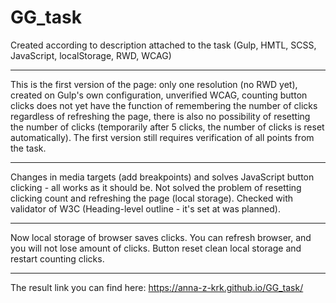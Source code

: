 # GG_task

Created according to description attached to the task (Gulp, HMTL, SCSS, JavaScript, localStorage, RWD, WCAG)

-------------------------------------------
This is the first version of the page: only one resolution (no RWD yet), created on Gulp's own configuration, unverified WCAG, counting button clicks does not yet have the function of remembering the number of clicks regardless of refreshing the page, there is also no possibility of resetting the number of clicks (temporarily after 5 clicks, the number of clicks is reset automatically). The first version still requires verification of all points from the task.

-------------------------------------------
Changes in media targets (add breakpoints) and solves JavaScript button clicking - all works as it should be. Not solved the problem of resetting clicking count and refreshing the page (local storage). Checked with validator of W3C (Heading-level outline - it's set at was planned).

-------------------------------------------
Now local storage of browser saves clicks. You can refresh browser, and you will not lose amount of clicks. Button reset clean local storage and restart counting clicks.

-------------------------------------------
The result link you can find here: https://anna-z-krk.github.io/GG_task/
